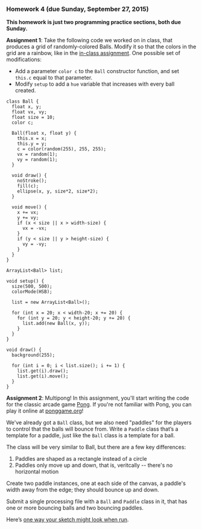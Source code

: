 ### Homework 4 (due Sunday, September 27, 2015)

**This homework is just two programming practice sections, both due Sunday.**


**Assignment 1**: Take the following code we worked on in class, that produces a grid of randomly-colored Balls. Modify it so that the colors in the grid are a rainbow, like in the [in-class assignment](https://youtu.be/Ida7ntOWq28). One possible set of modifications:

- Add a parameter `color c` to the `Ball` constructor function, and set `this.c` equal to that parameter.
- Modify `setup` to add a `hue` variable that increases with every ball created.

```Processing
class Ball {
  float x, y;
  float vx, vy;
  float size = 10;
  color c;
  
  Ball(float x, float y) {
    this.x = x;
    this.y = y;
    c = color(random(255), 255, 255);
    vx = random(1);
    vy = random(1);
  }
  
  void draw() {
    noStroke();
    fill(c);
    ellipse(x, y, size*2, size*2);
  }
  
  void move() {
    x += vx;
    y += vy;
    if (x < size || x > width-size) {
      vx = -vx;
    }
    if (y < size || y > height-size) {
      vy = -vy;
    }
  }
}

ArrayList<Ball> list;

void setup() {
  size(500, 500);
  colorMode(HSB);

  list = new ArrayList<Ball>();

  for (int x = 20; x < width-20; x += 20) {      
    for (int y = 20; y < height-20; y += 20) {
      list.add(new Ball(x, y));
    }    
  }
}

void draw() {
  background(255);
  
  for (int i = 0; i < list.size(); i += 1) {
    list.get(i).draw();
    list.get(i).move();    
  }
}
```

**Assignment 2**: Multipong! In this assignment, you'll start writing the code for the classic arcade game [Pong](http://en.wikipedia.org/wiki/Pong). If you're not familiar with Pong, you can play it online at [ponggame.org](http://www.ponggame.org/)!

We've already got a `Ball` class, but we also need "paddles" for the players to control that the balls will bounce from. Write a `Paddle` class that’s a template for a paddle, just like the `Ball` class is a template for a ball.

The class will be very similar to Ball, but there are a few key differences:

1. Paddles are shaped as a rectangle instead of a circle
2. Paddles only move up and down, that is, veritcally -- there's no horizontal motion

Create two paddle instances, one at each side of the canvas, a paddle's width away from the edge; they should bounce up and down.

Submit a single processing file with a `Ball` and `Paddle` class in it, that has one or more bouncing balls and two bouncing paddles.

Here’s [one way your sketch might look when run](https://youtu.be/x5nrypf_nbc).
